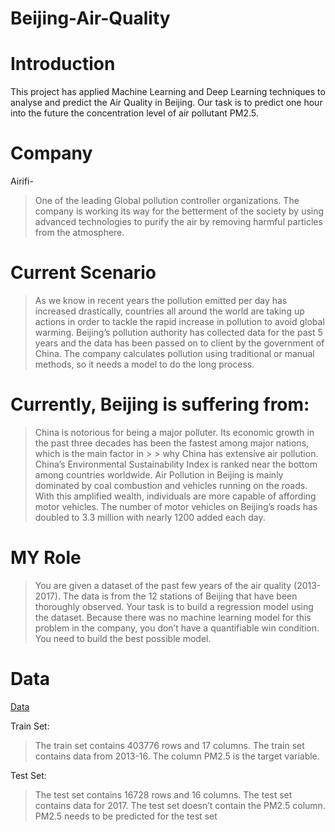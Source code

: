 # Beijing-Air-Quality
# Introduction
This project has applied Machine Learning and Deep Learning techniques to analyse and predict the Air Quality in Beijing. Our task is to predict one hour into the future the concentration level of air pollutant PM2.5.
# Company 
Airifi-
> One of the leading Global pollution controller organizations.
> The company is working its way for the betterment of the society by using advanced technologies to purify the air by removing harmful particles from the atmosphere.
# Current Scenario
>As we know in recent years the pollution emitted per day has increased drastically, countries all around the world are taking up actions in order to tackle the rapid increase in pollution to avoid global warming.
>Beijing’s pollution authority has collected data for the past 5 years and the data has been passed on to client by the government of China.
The company calculates pollution using traditional or manual methods, so it needs a model to do the long process.


# Currently, Beijing is suffering from:
> China is notorious for being a major polluter. Its economic growth in the past three decades has been the fastest among major nations, which is the main factor in > > why China has extensive air pollution.
> China’s Environmental Sustainability Index is ranked near the bottom among countries worldwide.
> Air Pollution in Beijing is mainly dominated by coal combustion and vehicles running on the roads.
> With this amplified wealth, individuals are more capable of affording motor vehicles. The number of motor vehicles on Beijing’s roads has doubled to 3.3 million with nearly 1200 added each day.

# MY Role
> You are given a dataset of the past few years of the air quality (2013-2017).
> The data is from the 12 stations of Beijing that have been thoroughly observed.
> Your task is to build a regression model using the dataset.
> Because there was no machine learning model for this problem in the company, you don’t have a quantifiable win condition. You need to build the best possible model.

# Data 
[Data](https://github.com/imhsv/Beijing-Air-Pollution/blob/main/data)

Train Set: 
> The train set contains 403776 rows and 17 columns.
> The train set contains data from 2013-16.
> The column PM2.5 is the target variable.

Test Set:
> The test set contains 16728 rows and 16 columns.
> The test set contains data for 2017.
> The test set doesn’t contain the PM2.5 column.
> PM2.5 needs to be predicted for the test set

